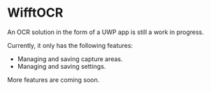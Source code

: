 # WifftOCR

An OCR solution in the form of a UWP app is still a work in progress.

Currently, it only has the following features:
* Managing and saving capture areas.
* Managing and saving settings.

More features are coming soon.
